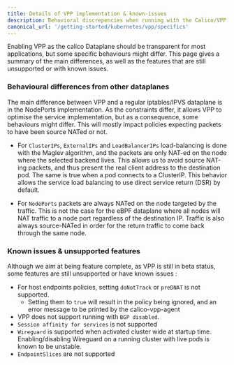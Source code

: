 ```yaml
---
title: Details of VPP implementation & known-issues
description: Behavioral discrepencies when running with the Calico/VPP dataplane
canonical_url: '/getting-started/kubernetes/vpp/specifics'
---
```


Enabling VPP as the calico Dataplane should be transparent for most applications, but some specific behaviours might differ. This page gives a summary of the main differences, as well as the features that are still unsupported or with known issues.

### Behavioural differences from other dataplanes

The main difference between VPP and a regular iptables/IPVS dataplane is in the NodePorts implementation. As the constraints differ, it allows VPP to optimise the service implementation, but as a consequence, some behaviours might differ. This will mostly impact policies expecting packets to have been source NATed or not.

* For ``ClusterIPs``, ``ExternalIPs`` and ``LoadBalancerIPs`` load-balancing is done with the Maglev algorithm, and the packets are only NAT-ed on the node where the selected backend lives. This allows us to avoid source NAT-ing packets, and thus present the real client address to the destination pod. The same is true when a pod connects to a ClusterIP. This behavior allows the service load balancing to use direct service return (DSR) by default.

* For ``NodePorts`` packets are always NATed on the node targeted by the traffic. This is not the case for the eBPF dataplane where all nodes will NAT traffic to a node port regardless of the destination IP. Traffic is also always source-NATed in order for the return traffic to come back through the same node.

### Known issues & unsupported features

Although we aim at being feature complete, as VPP is still in beta status, some features are still unsupported or have known issues :

* For host endpoints policies, setting ``doNotTrack`` or ``preDNAT`` is not supported.
  * Setting them to ``true`` will result in the policy being ignored, and an error message to be printed by the calico-vpp-agent 
* VPP does not support running with ``BGP disabled``.
* ``Session affinity for services`` is not supported
* ``Wireguard`` is supported when activated cluster wide at startup time. Enabling/disabling Wireguard on a running cluster with live pods is known to be unstable.
* ``EndpointSlices`` are not supported
